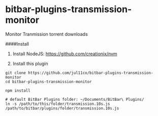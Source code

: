 bitbar-plugins-transmission-monitor
===

Monitor Tranmission torrent downloads

####Install

1. Install NodeJS: https://github.com/creationix/nvm

2. Install this plugin

```
git clone https://github.com/jul11co/bitbar-plugins-transmission-monitor
cd bitbar-plugins-transmission-monitor

npm install

# default BitBar Plugins folder: ~/Documents/BitBar\ Plugins/
ln -s /path/to/this/folder/transmission.10s.js /path/to/bitbar/plugins/folder/transmission.10s.js
```
